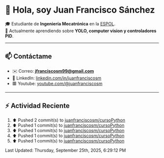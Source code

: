 # 👋 Hola, soy Juan Francisco Sánchez  

🎓 Estudiante de **Ingeniería Mecatrónica** en la [ESPOL](https://www.espol.edu.ec).  
🌱 Actualmente aprendiendo sobre **YOLO, computer vision y controladores PID**.  

---

## 📫 Contáctame
- ✉️ Correo: **jfranciscosm99@gmail.com**  
- 💼 LinkedIn: [linkedin.com/in/juanfranciscosm](https://linkedin.com/in/juanfranciscosm)
- 🟥 Youtube: [youtube.com/@juanfranciscosm](https://www.youtube.com/@juanfranciscosm)

---

## :zap: Actividad Reciente
<!--RECENT_ACTIVITY:start-->
1. ⬆️ Pushed 2 commit(s) to [juanfranciscosm/cursoPython](https://github.com/juanfranciscosm/cursoPython)<br>
2. ⬆️ Pushed 1 commit(s) to [juanfranciscosm/cursoPython](https://github.com/juanfranciscosm/cursoPython)<br>
3. ⬆️ Pushed 1 commit(s) to [juanfranciscosm/cursoPython](https://github.com/juanfranciscosm/cursoPython)<br>
4. ⬆️ Pushed 1 commit(s) to [juanfranciscosm/cursoPython](https://github.com/juanfranciscosm/cursoPython)<br>
5. ⬆️ Pushed 1 commit(s) to [juanfranciscosm/cursoPython](https://github.com/juanfranciscosm/cursoPython)<br>
<!--RECENT_ACTIVITY:end-->
<!--RECENT_ACTIVITY:last_update-->
Last Updated: Thursday, September 25th, 2025, 6:29:12 PM
<!--RECENT_ACTIVITY:last_update_end-->
